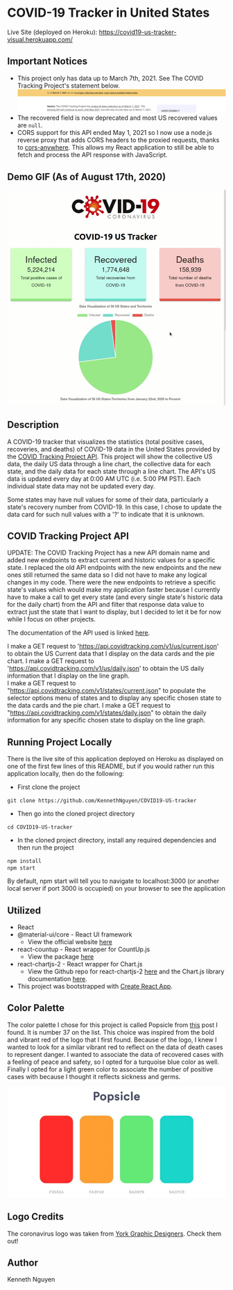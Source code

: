 # COVID-19 Tracker in United States

Live Site (deployed on Heroku): https://covid19-us-tracker-visual.herokuapp.com/

## Important Notices

- This project only has data up to March 7th, 2021. See The COVID Tracking Project's statement below.
  ![COVID Tracking Project API Deprecation Notice](/src/images/deprecatedCOVID.png)
- The recovered field is now deprecated and most US recovered values are `null`.
- CORS support for this API ended May 1, 2021 so I now use a node.js reverse proxy that adds CORS headers to the proxied requests, thanks to [cors-anywhere](https://github.com/Rob--W/cors-anywhere). This allows my React application to still be able to fetch and process the API response with JavaScript.

## Demo GIF (As of August 17th, 2020)

![COVID19 App GIF](./src/images/covid19Demo.gif)

## Description

A COVID-19 tracker that visualizes the statistics (total positive cases, recoveries, and deaths) of COVID-19 data in the United States provided by the [COVID Tracking Project API](https://covidtracking.com/data/api). This project will show the collective US data, the daily US data through a line chart, the collective data for each state, and the daily data for each state through a line chart. The API's US data is updated every day at 0:00 AM UTC (i.e. 5:00 PM PST). Each individual state data may not be updated every day.

Some states may have null values for some of their data, particularly a state's recovery number from COVID-19. In this case, I chose to update the data card for such null values with a '?' to indicate that it is unknown.

## COVID Tracking Project API

UPDATE: The COVID Tracking Project has a new API domain name and added new endpoints to extract current and historic values for a specific state. I replaced the old API endpoints with the new endpoints and the new ones still returned the same data so I did not have to make any logical changes in my code. There were the new endpoints to retrieve a specific state's values which would make my application faster because I currently have to make a call to get every state (and every single state's historic data for the daily chart) from the API and filter that response data value to extract just the state that I want to display, but I decided to let it be for now while I focus on other projects.

The documentation of the API used is linked [here](https://documenter.getpostman.com/view/8854915/SzS8rjHv?version=latest#dc323eaa-826d-4efc-bd3c-85d9d757477b).

I make a GET request to 'https://api.covidtracking.com/v1/us/current.json' to obtain the US Current data that I display on the data cards and the pie chart.
I make a GET request to 'https://api.covidtracking.com/v1/us/daily.json' to obtain the US daily information that I display on the line graph.  
I make a GET request to "https://api.covidtracking.com/v1/states/current.json" to populate the selector options menu of states and to display any specific chosen state to the data cards and the pie chart.
I make a GET request to "https://api.covidtracking.com/v1/states/daily.json" to obtain the daily information for any specific chosen state to display on the line graph.

## Running Project Locally

There is the live site of this application deployed on Heroku as displayed on one of the first few lines of this README, but if you would rather run this application locally, then do the following:

- First clone the project

```
git clone https://github.com/KennethNguyen/COVID19-US-tracker
```

- Then go into the cloned project directory

```
cd COVID19-US-tracker
```

- In the cloned project directory, install any required dependencies and then run the project

```
npm install
npm start
```

By default, npm start will tell you to navigate to localhost:3000 (or another local server if port 3000 is occupied) on your browser to see the application

## Utilized

- React
- @material-ui/core - React UI framework
  - View the official website [here](https://material-ui.com/)
- react-countup - React wrapper for CountUp.js
  - View the package [here](https://www.npmjs.com/package/react-countup)
- react-chartjs-2 - React wrapper for Chart.js
  - View the Github repo for react-chartjs-2 [here](https://github.com/jerairrest/react-chartjs-2) and the Chart.js library documentation [here](https://www.chartjs.org/docs/latest/).
- This project was bootstrapped with [Create React App](https://github.com/facebook/create-react-app).

## Color Palette

The color palette I chose for this project is called Popsicle from [this](https://digitalsynopsis.com/design/color-schemes-palettes-combinations/) post I found. It is number 37 on the list. This choice was inspired from the bold and vibrant red of the logo that I first found. Because of the logo, I knew I wanted to look for a similar vibrant red to reflect on the data of death cases to represent danger. I wanted to associate the data of recovered cases with a feeling of peace and safety, so I opted for a turquoise blue color as well. Finally I opted for a light green color to associate the number of positive cases with because I thought it reflects sickness and germs.

![Color Palette Image](./src/images/covid19-color-palette.png)

## Logo Credits

The coronavirus logo was taken from [York Graphic Designers](https://www.yorkgraphicdesigners.co.uk/coronavirus-covid-19-logo-design/). Check them out!

## Author

Kenneth Nguyen

